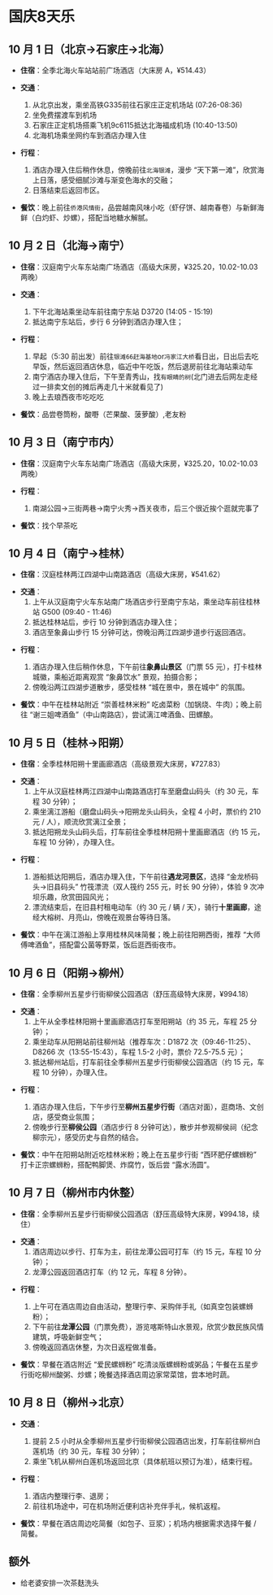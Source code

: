 # 国庆8天乐

## 10 月 1 日（北京→石家庄→北海）

- **住宿**：全季北海火车站站前广场酒店（大床房 A，¥514.43）

- **交通**：
  1.  从北京出发，乘坐高铁G335前往石家庄正定机场站 (07:26-08:36)
  2.  坐免费摆渡车到机场
  3.  石家庄正定机场搭乘飞机9c6115抵达北海福成机场 (10:40-13:50)
  4.  北海机场乘坐网约车到酒店办理入住

- **行程**：
  1.  酒店办理入住后稍作休息，傍晚前往`北海银滩`，漫步 “天下第一滩”，欣赏海上日落，感受细腻沙滩与渐变色海水的交融；
  2.  日落结束后返回市区。

- **餐饮**：晚上前往`侨港风情街`，品尝越南风味小吃（虾仔饼、越南春卷）与新鲜海鲜（白灼虾、炒螺），搭配当地糖水解腻。

## 10 月 2 日（北海→南宁）

- **住宿**：汉庭南宁火车东站南广场酒店（高级大床房，¥325.20，10.02-10.03 两晚）

- **交通**：
  1.  下午北海站乘坐动车前往南宁东站 D3720 (14:05 - 15:19)
  2.  抵达南宁东站后，步行 6 分钟到酒店办理入住；

- **行程**：
  1.  早起（5:30 前出发）前往`银滩66赶海基地`or`冯家江大桥`看日出，日出后去吃早饭，然后返回酒店休息，临近中午吃饭，然后退房前往北海站乘动车
  2.  南宁酒店办理入住后，下午至青秀山，找`有眼睛的树`(北门进去后网左走经过一排卖文创的摊后再走几十米就看见了)
  3.  晚上去琅西夜市吃吃吃

- **餐饮**：品尝卷筒粉，酸嘢（芒果酸、菠萝酸）,老友粉

## 10 月 3 日（南宁市内）

- **住宿**：汉庭南宁火车东站南广场酒店（高级大床房，¥325.20，10.02-10.03 两晚）

- **行程**：
  1.  南湖公园→三街两巷→南宁火秀→西关夜市，后三个很近挨个逛就完事了

- **餐饮**：找个早茶吃

## 10 月 4 日（南宁→桂林）

- **住宿**：汉庭桂林两江四湖中山南路酒店（高级大床房，¥541.62）

* **交通**：
  1.  上午从汉庭南宁火车东站南广场酒店步行至南宁东站，乘坐动车前往桂林站 G500 (09:40 - 11:46)
  2.  抵达桂林站后，步行 10 分钟到酒店办理入住；
  3.  酒店至象鼻山步行 15 分钟可达，傍晚沿两江四湖步道步行返回酒店。

- **行程**：
  1.  酒店办理入住后稍作休息，下午前往**象鼻山景区**（门票 55 元），打卡桂林城徽，乘船近距离观赏 “象鼻饮水” 景观，拍摄合影；
  2.  傍晚沿两江四湖步道散步，感受桂林 “城在景中，景在城中” 的氛围。

- **餐饮**：中午在桂林站附近 “崇善桂林米粉” 吃卤菜粉（加锅烧、牛肉）；晚上前往 “谢三姐啤酒鱼”（中山南路店），尝试漓江啤酒鱼、田螺酿。

## 10 月 5 日（桂林→阳朔）

- **住宿**：全季桂林阳朔十里画廊酒店（高级景观大床房，¥727.83）

* **交通**：
  1.  上午从汉庭桂林两江四湖中山南路酒店打车至磨盘山码头（约 30 元，车程 30 分钟）；
  2.  乘坐漓江游船（磨盘山码头→阳朔龙头山码头，全程 4 小时，票价约 210 元 / 人），顺流欣赏漓江全景；
  3.  抵达阳朔龙头山码头后，打车前往全季桂林阳朔十里画廊酒店（约 15 元，车程 10 分钟），办理入住。

- **行程**：
  1.  游船抵达阳朔后，酒店办理入住，下午前往**遇龙河景区**，选择 “金龙桥码头→旧县码头” 竹筏漂流（双人筏约 255 元，时长 90 分钟），体验 9 次冲坝乐趣，欣赏田园风光；
  2.  漂流结束后，在旧县村租电动车（约 30 元 / 辆 / 天），骑行**十里画廊**，途经大榕树、月亮山，傍晚在观景台等待日落。

- **餐饮**：中午在漓江游船上享用桂林风味简餐；晚上前往阳朔西街，推荐 “大师傅啤酒鱼”，搭配雷公菌等野菜，饭后逛西街夜市。

## 10 月 6 日（阳朔→柳州）

- **住宿**：全季柳州五星步行街柳侯公园酒店（舒压高级特大床房，¥994.18）

* **交通**：
  1.  上午从全季桂林阳朔十里画廊酒店打车至阳朔站（约 35 元，车程 25 分钟）；
  2.  乘坐动车从阳朔站前往柳州站（推荐车次：D1872 次（09:46-11:25）、D8266 次（13:55-15:43），车程 1.5-2 小时，票价 72.5-75.5 元）；
  3.  抵达柳州站后，打车前往全季柳州五星步行街柳侯公园酒店（约 15 元，车程 10 分钟），办理入住。

- **行程**：
  1.  酒店办理入住后，下午步行至**柳州五星步行街**（酒店对面），逛商场、文创店，感受商业氛围；
  2.  傍晚步行至**柳侯公园**（酒店步行 8 分钟可达），散步并参观柳侯祠（纪念柳宗元），感受历史与自然的结合。

- **餐饮**：中午在阳朔站附近吃桂林米粉；晚上在五星步行街 “西环肥仔螺蛳粉” 打卡正宗螺蛳粉，搭配鸭脚煲、炸腐竹，饭后尝 “露水汤圆”。

## 10 月 7 日（柳州市内休整）

- **住宿**：全季柳州五星步行街柳侯公园酒店（舒压高级特大床房，¥994.18，续住）

* **交通**：
  1.  酒店周边以步行、打车为主，前往龙潭公园可打车（约 15 元，车程 10 分钟）；
  2.  龙潭公园返回酒店打车（约 12 元，车程 8 分钟）。

- **行程**：
  1.  上午可在酒店周边自由活动，整理行李、采购伴手礼（如真空包装螺蛳粉）；
  2.  下午前往**龙潭公园**（门票免费），游览喀斯特山水景观，欣赏少数民族风情建筑，呼吸新鲜空气；
  3.  傍晚返回酒店休整，为次日返程做准备。

- **餐饮**：早餐在酒店附近 “爱民螺蛳粉” 吃清淡版螺蛳粉或粥品；午餐在五星步行街吃柳州酸粥、炒螺；晚餐选择酒店周边家常菜馆，尝本地时蔬。

## 10 月 8 日（柳州→北京）

- **交通**：
  1.  提前 2.5 小时从全季柳州五星步行街柳侯公园酒店出发，打车前往柳州白莲机场（约 30 元，车程 30 分钟）；
  2.  乘坐飞机从柳州白莲机场返回北京（具体航班以预订为准），结束行程。

- **行程**：
  1.  酒店内整理行李、退房；
  2.  前往机场途中，可在机场附近便利店补充伴手礼，候机返程。

- **餐饮**：早餐在酒店周边吃简餐（如包子、豆浆）；机场内根据需求选择午餐 / 简餐。

## 额外

- 给老婆安排一次茶麸洗头
